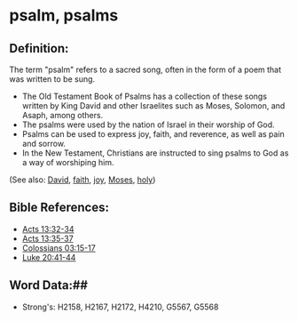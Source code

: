 # psalm, psalms #

## Definition: ##

The term "psalm" refers to a sacred song, often in the form of a poem that was written to be sung.

* The Old Testament Book of Psalms has a collection of these songs written by King David and other Israelites such as Moses, Solomon, and Asaph, among others.
* The psalms were used by the nation of Israel in their worship of God.
* Psalms can be used to express joy, faith, and reverence, as well as pain and sorrow.
* In the New Testament, Christians are instructed to sing psalms to God as a way of worshiping him.

(See also: [David](../names/david.md), [faith](faith.md), [joy](../other/joy.md), [Moses](../names/moses.md), [holy](holy.md))

## Bible References: ##

* [Acts 13:32-34](rc://en/tn/help/act/13/32)
* [Acts 13:35-37](rc://en/tn/help/act/13/35)
* [Colossians 03:15-17](rc://en/tn/help/col/03/15)
* [Luke 20:41-44](rc://en/tn/help/luk/20/41)


## Word Data:##

* Strong's: H2158, H2167, H2172, H4210, G5567, G5568
